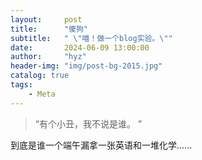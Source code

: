```yaml
---
layout:     post
title:      "傻狗"
subtitle:   " \"喵！做一个blog实验。\""
date:       2024-06-09 13:00:00
author:     "hyz"
header-img: "img/post-bg-2015.jpg"
catalog: true
tags:
    - Meta
---
```


> “有个小丑，我不说是谁。 ”


到底是谁一个端午漏拿一张英语和一堆化学......
